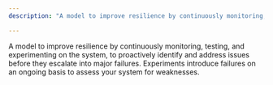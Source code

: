 ```yaml
---
description: "A model to improve resilience by continuously monitoring, testing, and experimenting on the system, to proactively identify and address issues before they escalate into major failures."

---
```

A model to improve resilience by continuously monitoring, testing, and experimenting on the system, to proactively identify and address issues before they escalate into major failures. Experiments introduce failures on an ongoing basis to assess your system for weaknesses.
